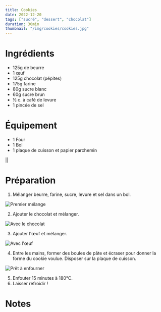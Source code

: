 ```yaml
---
title: Cookies
date: 2022-12-20
tags: ["sucré", "dessert", "chocolat"]
duration: 30min
thumbnail: "/img/cookies/cookies.jpg"
---
```


# Ingrédients

+ 125g de beurre
+ 1 œuf
+ 125g chocolat (pépites)
+ 175g farine
+ 80g sucre blanc
+ 60g sucre brun
+ ½ c. à café de levure
+ 1 pincée de sel


# Équipement

+ 1 Four
+ 1 Bol
+ 1 plaque de cuisson et papier parchemin

||

# Préparation

1. Mélanger beurre, farine, sucre, levure et sel dans un bol.

![Premier mélange](/img/cookies/cookies-step-1.jpg)

2. Ajouter le chocolat et mélanger.

![Avec le chocolat](/img/cookies/cookies-step-2.jpg)

3. Ajouter l'œuf et mélanger.

![Avec l'œuf](/img/cookies/cookies-step-3.jpg)

4. Entre les mains, former des boules de pâte et écraser pour
donner la forme du cookie voulue. Disposer sur la plaque de cuisson.

![Prêt à enfourner](/img/cookies/cookies-step-4.jpg)


5. Enfouter 15 minutes à 180°C.
6. Laisser refroidir !



# Notes
